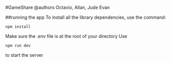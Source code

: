 #GameShare 
@authors Octavio, Allan, Jude Evan

##running the app
To install all the library dependencies, use the command:
```
npm install 
```
Make sure the .env file is at the root of your directory
Use 
```
npm run dev 
```
to start the server


